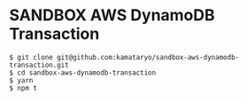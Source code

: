 # SANDBOX AWS DynamoDB Transaction

```shell
$ git clone git@github.com:kamataryo/sandbox-aws-dynamodb-transaction.git
$ cd sandbox-aws-dynamodb-transaction
$ yarn
$ npm t
```
